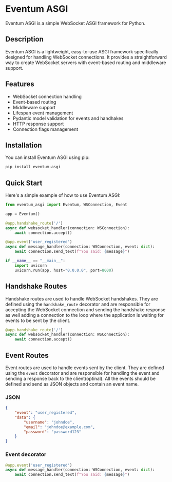 # Eventum ASGI

Eventum ASGI is a simple WebSocket ASGI framework for Python.

## Description

Eventum ASGI is a lightweight, easy-to-use ASGI framework specifically designed for handling WebSocket connections. It provides a straightforward way to create WebSocket servers with event-based routing and middleware support.

## Features

- WebSocket connection handling
- Event-based routing
- Middleware support
- Lifespan event management
- Pydantic model validation for events and handhakes
- HTTP response support
- Connection flags management


## Installation

You can install Eventum ASGI using pip:

```bash
pip install eventum-asgi
```
## Quick Start


Here's a simple example of how to use Eventum ASGI:
```python
from eventum_asgi import Eventum, WSConnection, Event

app = Eventum()

@app.handshake_route('/')
async def websocket_handler(connection: WSConnection):
    await connection.accept()

@app.event('user_registered')
async def message_handler(connection: WSConnection, event: dict):
    await connection.send_text(f"You said: {message}")

if __name__ == "__main__":
    import uvicorn
    uvicorn.run(app, host="0.0.0.0", port=8000)
```

## Handshake Routes
Handshake routes are used to handle WebSocket handshakes. They are defined using the `handshake_route` decorator and are responsible for accepting the WebSocket connection and sending the handshake response as well adding a connection to the loop where the application is waiting for events to be sent by the client.

```python
@app.handshake_route('/')
async def websocket_handler(connection: WSConnection):
    await connection.accept()
```

## Event Routes
Event routes are used to handle events sent by the client. They are defined using the `event` decorator and are responsible for handling the event and sending a response back to the client(optinal). All the events should be defined and send as JSON objects and contain an event name.

### JSON
```json
{
    "event": "user_registered",
    "data": {
        "username": "johndoe",
        "email": "johndoe@example.com",
        "password": "password123"
    }
}
```

### Event decorator
```python
@app.event('user_registered')
async def message_handler(connection: WSConnection, event: dict):
    await connection.send_text(f"You said: {message}")
```
